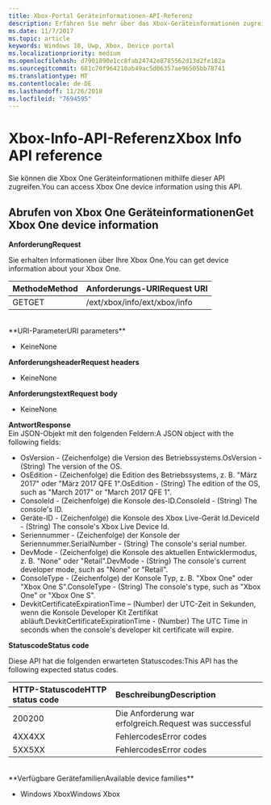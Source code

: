 ```yaml
---
title: Xbox-Portal Geräteinformationen-API-Referenz
description: Erfahren Sie mehr über das Xbox-Geräteinformationen zugreifen.
ms.date: 11/7/2017
ms.topic: article
keywords: Windows 10, Uwp, Xbox, Device portal
ms.localizationpriority: medium
ms.openlocfilehash: d7901890e1cc8fab24742e8785562d13d2fe182a
ms.sourcegitcommit: 681c70f964210ab49ac5d06357ae96505bb78741
ms.translationtype: MT
ms.contentlocale: de-DE
ms.lasthandoff: 11/26/2018
ms.locfileid: "7694595"
---
```

# <a name="xbox-info-api-reference"></a><span data-ttu-id="0f9b6-104">Xbox-Info-API-Referenz</span><span class="sxs-lookup"><span data-stu-id="0f9b6-104">Xbox Info API reference</span></span>   
<span data-ttu-id="0f9b6-105">Sie können die Xbox One Geräteinformationen mithilfe dieser API zugreifen.</span><span class="sxs-lookup"><span data-stu-id="0f9b6-105">You can access Xbox One device information using this API.</span></span>

## <a name="get-xbox-one-device-information"></a><span data-ttu-id="0f9b6-106">Abrufen von Xbox One Geräteinformationen</span><span class="sxs-lookup"><span data-stu-id="0f9b6-106">Get Xbox One device information</span></span>

**<span data-ttu-id="0f9b6-107">Anforderung</span><span class="sxs-lookup"><span data-stu-id="0f9b6-107">Request</span></span>**

<span data-ttu-id="0f9b6-108">Sie erhalten Informationen über Ihre Xbox One.</span><span class="sxs-lookup"><span data-stu-id="0f9b6-108">You can get device information about your Xbox One.</span></span>

<span data-ttu-id="0f9b6-109">Methode</span><span class="sxs-lookup"><span data-stu-id="0f9b6-109">Method</span></span>      | <span data-ttu-id="0f9b6-110">Anforderungs-URI</span><span class="sxs-lookup"><span data-stu-id="0f9b6-110">Request URI</span></span>
:------     | :-----
<span data-ttu-id="0f9b6-111">GET</span><span class="sxs-lookup"><span data-stu-id="0f9b6-111">GET</span></span> | <span data-ttu-id="0f9b6-112">/ext/xbox/info</span><span class="sxs-lookup"><span data-stu-id="0f9b6-112">/ext/xbox/info</span></span>
<br />
**<span data-ttu-id="0f9b6-113">URI-Parameter</span><span class="sxs-lookup"><span data-stu-id="0f9b6-113">URI parameters</span></span>**

- <span data-ttu-id="0f9b6-114">Keine</span><span class="sxs-lookup"><span data-stu-id="0f9b6-114">None</span></span>

**<span data-ttu-id="0f9b6-115">Anforderungsheader</span><span class="sxs-lookup"><span data-stu-id="0f9b6-115">Request headers</span></span>**

- <span data-ttu-id="0f9b6-116">Keine</span><span class="sxs-lookup"><span data-stu-id="0f9b6-116">None</span></span>

**<span data-ttu-id="0f9b6-117">Anforderungstext</span><span class="sxs-lookup"><span data-stu-id="0f9b6-117">Request body</span></span>**

- <span data-ttu-id="0f9b6-118">Keine</span><span class="sxs-lookup"><span data-stu-id="0f9b6-118">None</span></span>

**<span data-ttu-id="0f9b6-119">Antwort</span><span class="sxs-lookup"><span data-stu-id="0f9b6-119">Response</span></span>**   
<span data-ttu-id="0f9b6-120">Ein JSON-Objekt mit den folgenden Feldern:</span><span class="sxs-lookup"><span data-stu-id="0f9b6-120">A JSON object with the following fields:</span></span>

* <span data-ttu-id="0f9b6-121">OsVersion - (Zeichenfolge) die Version des Betriebssystems.</span><span class="sxs-lookup"><span data-stu-id="0f9b6-121">OsVersion - (String) The version of the OS.</span></span>
* <span data-ttu-id="0f9b6-122">OsEdition - (Zeichenfolge) die Edition des Betriebssystems, z. B. "März 2017" oder "März 2017 QFE 1".</span><span class="sxs-lookup"><span data-stu-id="0f9b6-122">OsEdition - (String) The edition of the OS, such as "March 2017" or "March 2017 QFE 1".</span></span>
* <span data-ttu-id="0f9b6-123">ConsoleId - (Zeichenfolge) die Konsole des-ID.</span><span class="sxs-lookup"><span data-stu-id="0f9b6-123">ConsoleId - (String) The console's ID.</span></span>
* <span data-ttu-id="0f9b6-124">Geräte-ID - (Zeichenfolge) die Konsole des Xbox Live-Gerät Id.</span><span class="sxs-lookup"><span data-stu-id="0f9b6-124">DeviceId - (String) The console's Xbox Live Device Id.</span></span>
* <span data-ttu-id="0f9b6-125">Seriennummer - (Zeichenfolge) der Konsole der Seriennummer.</span><span class="sxs-lookup"><span data-stu-id="0f9b6-125">SerialNumber - (String) The console's serial number.</span></span>
* <span data-ttu-id="0f9b6-126">DevMode - (Zeichenfolge) die Konsole des aktuellen Entwicklermodus, z. B. "None" oder "Retail".</span><span class="sxs-lookup"><span data-stu-id="0f9b6-126">DevMode - (String) The console's current developer mode, such as "None" or "Retail".</span></span>
* <span data-ttu-id="0f9b6-127">ConsoleType - (Zeichenfolge) der Konsole Typ, z. B. "Xbox One" oder "Xbox One S".</span><span class="sxs-lookup"><span data-stu-id="0f9b6-127">ConsoleType - (String) The console's type, such as "Xbox One" or "Xbox One S".</span></span>
* <span data-ttu-id="0f9b6-128">DevkitCertificateExpirationTime – (Number) der UTC-Zeit in Sekunden, wenn die Konsole Developer Kit Zertifikat abläuft.</span><span class="sxs-lookup"><span data-stu-id="0f9b6-128">DevkitCertificateExpirationTime - (Number) The UTC Time in seconds when the console's developer kit certificate will expire.</span></span>

**<span data-ttu-id="0f9b6-129">Statuscode</span><span class="sxs-lookup"><span data-stu-id="0f9b6-129">Status code</span></span>**

<span data-ttu-id="0f9b6-130">Diese API hat die folgenden erwarteten Statuscodes:</span><span class="sxs-lookup"><span data-stu-id="0f9b6-130">This API has the following expected status codes.</span></span>

<span data-ttu-id="0f9b6-131">HTTP-Statuscode</span><span class="sxs-lookup"><span data-stu-id="0f9b6-131">HTTP status code</span></span>      | <span data-ttu-id="0f9b6-132">Beschreibung</span><span class="sxs-lookup"><span data-stu-id="0f9b6-132">Description</span></span>
:------     | :-----
<span data-ttu-id="0f9b6-133">200</span><span class="sxs-lookup"><span data-stu-id="0f9b6-133">200</span></span> | <span data-ttu-id="0f9b6-134">Die Anforderung war erfolgreich.</span><span class="sxs-lookup"><span data-stu-id="0f9b6-134">Request was successful</span></span>
<span data-ttu-id="0f9b6-135">4XX</span><span class="sxs-lookup"><span data-stu-id="0f9b6-135">4XX</span></span> | <span data-ttu-id="0f9b6-136">Fehlercodes</span><span class="sxs-lookup"><span data-stu-id="0f9b6-136">Error codes</span></span>
<span data-ttu-id="0f9b6-137">5XX</span><span class="sxs-lookup"><span data-stu-id="0f9b6-137">5XX</span></span> | <span data-ttu-id="0f9b6-138">Fehlercodes</span><span class="sxs-lookup"><span data-stu-id="0f9b6-138">Error codes</span></span>

<br />
**<span data-ttu-id="0f9b6-139">Verfügbare Gerätefamilien</span><span class="sxs-lookup"><span data-stu-id="0f9b6-139">Available device families</span></span>**

* <span data-ttu-id="0f9b6-140">Windows Xbox</span><span class="sxs-lookup"><span data-stu-id="0f9b6-140">Windows Xbox</span></span>